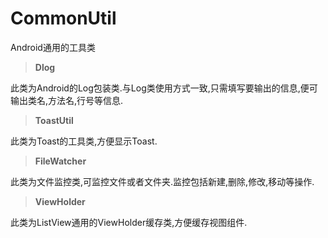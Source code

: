 # CommonUtil

Android通用的工具类

> **Dlog**

此类为Android的Log包装类.与Log类使用方式一致,只需填写要输出的信息,便可输出类名,方法名,行号等信息.

> **ToastUtil**

此类为Toast的工具类,方便显示Toast.

> **FileWatcher**

此类为文件监控类,可监控文件或者文件夹.监控包括新建,删除,修改,移动等操作.

> **ViewHolder**

此类为ListView通用的ViewHolder缓存类,方便缓存视图组件.
